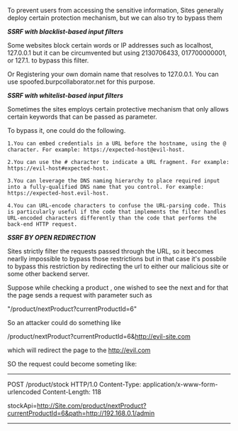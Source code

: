 To prevent users from accessing the sensitive information, Sites generally deploy certain protection mechanism, but we can also try to bypass them

___SSRF with blacklist-based input filters___

Some websites block certain words or IP addresses such as localhost, 127.0.0.1 but it can be circumvented but using 2130706433, 017700000001, or 127.1. to bypass this filter.

Or Registering your own domain name that resolves to 127.0.0.1. You can use spoofed.burpcollaborator.net for this purpose. 

___SSRF with whitelist-based input filters___

Sometimes the sites employs certain protective mechanism that only allows certain keywords that can be passed as parameter.

To bypass it, one could do the following.

    1.You can embed credentials in a URL before the hostname, using the @ character. For example: https://expected-host@evil-host.

    2.You can use the # character to indicate a URL fragment. For example: https://evil-host#expected-host.

    3.You can leverage the DNS naming hierarchy to place required input into a fully-qualified DNS name that you control. For example: https://expected-host.evil-host.

    4.You can URL-encode characters to confuse the URL-parsing code. This is particularly useful if the code that implements the filter handles URL-encoded characters differently than the code that performs the back-end HTTP request.

___SSRF BY OPEN REDIRECTION___

Sites strictly filter the requests passed through the URL, so it becomes nearlly impossible to bypass those restrictions but in that case it's possbile to bypass this restriction by redirecting the url to either our malicious site or some other backend server.


Suppose while checking  a product , one wished to see the next and for that the page sends a request with parameter such as 

"/product/nextProduct?currentProductId=6"

So an attacker could do something like

/product/nextProduct?currentProductId=6&http://evil-site.com

which will redirect the page to the
http://evil.com

SO the request could become someting like:


****
 POST /product/stock HTTP/1.0
Content-Type: application/x-www-form-urlencoded
Content-Length: 118

stockApi=http://Site.com/product/nextProduct?currentProductId=6&path=http://192.168.0.1/admin


****
